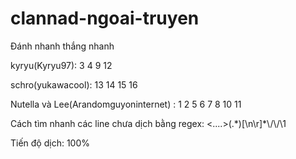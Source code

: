 # clannad-ngoai-truyen
Đánh nhanh thắng nhanh

kyryu(Kyryu97): 3 4 9 12

schro(yukawacool): 13 14 15 16

Nutella và Lee(Arandomguyoninternet) : 1 2 5 6 7 8 10 11

Cách tìm nhanh các line chưa dịch bằng regex: <....>(.\*)\[\n\r]*\\/\\/\1

Tiến độ dịch: 100%
